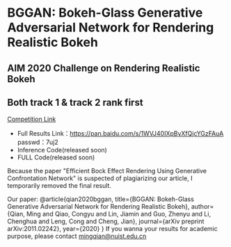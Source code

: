 # BGGAN: Bokeh-Glass Generative Adversarial Network for Rendering Realistic Bokeh
## AIM 2020 Challenge on Rendering Realistic Bokeh
## Both track 1 & track 2 rank first
[Competition Link](https://competitions.codalab.org/competitions/24716#learn_the_details)


* Full Results Link：https://pan.baidu.com/s/1WVJ40IXpByXfQjcYGzFAuA   passwd：7uj2
* Inference Code(released soon)
* FULL Code(released soon)

Because the paper "Efficient Bock Effect Rendering Using Generative Confrontation Network" is suspected of plagiarizing our article, I temporarily removed the final result.

Our paper:
@article{qian2020bggan,
  title={BGGAN: Bokeh-Glass Generative Adversarial Network for Rendering Realistic Bokeh},
  author={Qian, Ming and Qiao, Congyu and Lin, Jiamin and Guo, Zhenyu and Li, Chenghua and Leng, Cong and Cheng, Jian},
  journal={arXiv preprint arXiv:2011.02242},
  year={2020}
}
If you wanna your results for academic purpose, please contact mingqian@nuist.edu.cn
